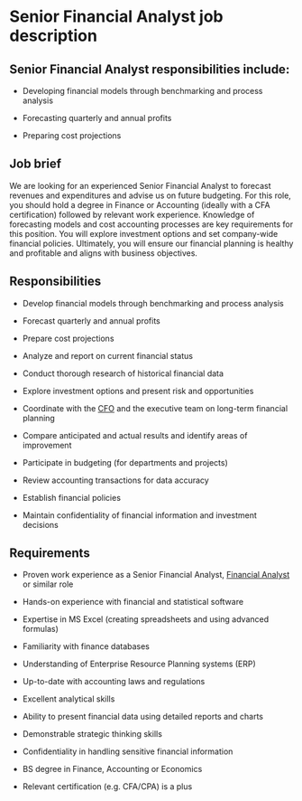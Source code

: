 # Senior Financial Analyst job description


## Senior Financial Analyst responsibilities include:
* Developing financial models through benchmarking and process analysis

* Forecasting quarterly and annual profits

* Preparing cost projections


## Job brief

We are looking for an experienced Senior Financial Analyst to forecast revenues and expenditures and advise us on future budgeting.
For this role, you should hold a degree in Finance or Accounting (ideally with a CFA certification) followed by relevant work experience. Knowledge of forecasting models and cost accounting processes are key requirements for this position. You will explore investment options and set company-wide financial policies.
Ultimately, you will ensure our financial planning is healthy and profitable and aligns with business objectives.


## Responsibilities

* Develop financial models through benchmarking and process analysis

* Forecast quarterly and annual profits

* Prepare cost projections

* Analyze and report on current financial status

* Conduct thorough research of historical financial data

* Explore investment options and present risk and opportunities

* Coordinate with the <a href="https://resources.workable.com/cfo-job-description" target="_blank">CFO</a> and the executive team on long-term financial planning

* Compare anticipated and actual results and identify areas of improvement

* Participate in budgeting (for departments and projects)

* Review accounting transactions for data accuracy

* Establish financial policies

* Maintain confidentiality of financial information and investment decisions


## Requirements

* Proven work experience as a Senior Financial Analyst, <a href="https://resources.workable.com/financial-analyst-job-description" target="_blank">Financial Analyst</a> or similar role

* Hands-on experience with financial and statistical software

* Expertise in MS Excel (creating spreadsheets and using advanced formulas)

* Familiarity with finance databases

* Understanding of Enterprise Resource Planning systems (ERP)

* Up-to-date with accounting laws and regulations

* Excellent analytical skills

* Ability to present financial data using detailed reports and charts

* Demonstrable strategic thinking skills

* Confidentiality in handling sensitive financial information

* BS degree in Finance, Accounting or Economics

* Relevant certification (e.g. CFA/CPA) is a plus
